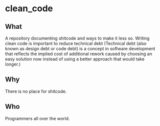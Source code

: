 # clean_code
## What
A repository documenting shitcode and ways to make it less so. Writing clean code is important to reduce technical debt (Technical debt (also known as design debt or code debt) is a concept in software development that reflects the implied cost of additional rework caused by choosing an easy solution now instead of using a better approach that would take longer.)
## Why
There is no place for shitcode.
## Who
Programmers all over the world.

